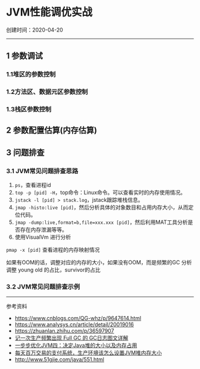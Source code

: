 # JVM性能调优实战

创建时间：2020-04-20

---

## 1 参数调试

### 1.1堆区的参数控制

### 1.2方法区、数据元区参数控制

### 1.3栈区参数控制

## 2 参数配置估算(内存估算)

## 3 问题排查

### 3.1 JVM常见问题排查思路

1. `ps`，查看进程id 
2. `top -p [pid] -H`，top命令：Linux命令。可以查看实时的内存使用情况。
3. `jstack -l [pid] > stack.log`，jstack跟踪堆栈信息。
4. `jmap -histo:live [pid]`，然后分析具体的对象数目和占用内存大小，从而定位代码。
5. `jmap -dump:live,format=b,file=xxx.xxx [pid]`，然后利用MAT工具分析是否存在内存泄漏等等。
6. 使用VisualVm 进行分析

`pmap -x [pid]` 查看进程的内存映射情况

如果有OOM的话，调整对应的内存的大小，如果没有OOM，而是频繁的GC 分析调整 young old 的占比，survivor的占比

### 3.2 JVM常见问题排查示例

---
参考资料

- https://www.cnblogs.com/QG-whz/p/9647614.html
- https://www.analysys.cn/article/detail/20019016
- https://zhuanlan.zhihu.com/p/36597907
- [记一次生产频繁出现 Full GC 的 GC日志图文详解](https://cloud.tencent.com/developer/article/1552089)
- [一步步优化JVM四：决定Java堆的大小以及内存占用](https://my.oschina.net/u/347386/blog/1552781)
- [每天百万交易的支付系统，生产环境该怎么设置JVM堆内存大小](https://youyou-tech.com/2019/11/22/%E6%AF%8F%E5%A4%A9%E7%99%BE%E4%B8%87%E4%BA%A4%E6%98%93%E7%9A%84%E6%94%AF%E4%BB%98%E7%B3%BB%E7%BB%9F%EF%BC%8C%E7%94%9F%E4%BA%A7%E7%8E%AF%E5%A2%83%E8%AF%A5%E6%80%8E%E4%B9%88%E8%AE%BE/)
- http://www.51gjie.com/java/551.html